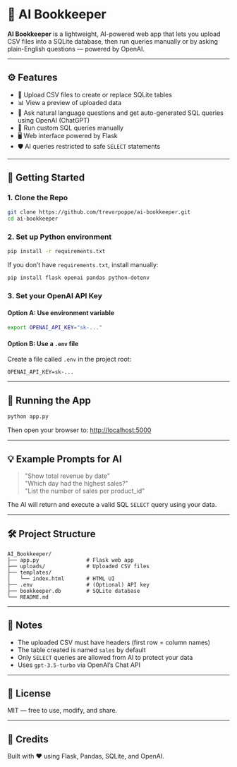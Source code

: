 
# 🧾 AI Bookkeeper

**AI Bookkeeper** is a lightweight, AI-powered web app that lets you upload CSV files into a SQLite database, then run queries manually or by asking plain-English questions — powered by OpenAI.

---

## ⚙️ Features

- 📂 Upload CSV files to create or replace SQLite tables
- 📊 View a preview of uploaded data
- 🧠 Ask natural language questions and get auto-generated SQL queries using OpenAI (ChatGPT)
- 🧪 Run custom SQL queries manually
- 🖥️ Web interface powered by Flask
- 🛡️ AI queries restricted to safe `SELECT` statements

---

## 🚀 Getting Started

### 1. Clone the Repo

```bash
git clone https://github.com/trevorpoppe/ai-bookkeeper.git
cd ai-bookkeeper
```

### 2. Set up Python environment

```bash
pip install -r requirements.txt
```

If you don’t have `requirements.txt`, install manually:

```bash
pip install flask openai pandas python-dotenv
```

### 3. Set your OpenAI API Key

#### Option A: Use environment variable

```bash
export OPENAI_API_KEY="sk-..."
```

#### Option B: Use a `.env` file

Create a file called `.env` in the project root:

```
OPENAI_API_KEY=sk-...
```

---

## 🧪 Running the App

```bash
python app.py
```

Then open your browser to: [http://localhost:5000](http://localhost:5000)

---

## 💡 Example Prompts for AI

> "Show total revenue by date"  
> "Which day had the highest sales?"  
> "List the number of sales per product_id"

The AI will return and execute a valid SQL `SELECT` query using your data.

---

## 🛠 Project Structure

```
AI_Bookkeeper/
├── app.py               # Flask web app
├── uploads/             # Uploaded CSV files
├── templates/
│   └── index.html       # HTML UI
├── .env                 # (Optional) API key
├── bookkeeper.db        # SQLite database
└── README.md
```

---

## 📌 Notes

- The uploaded CSV must have headers (first row = column names)
- The table created is named `sales` by default
- Only `SELECT` queries are allowed from AI to protect your data
- Uses `gpt-3.5-turbo` via OpenAI’s Chat API

---

## 📄 License

MIT — free to use, modify, and share.

---

## 🙌 Credits

Built with ❤️ using Flask, Pandas, SQLite, and OpenAI.
